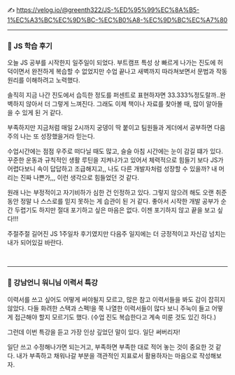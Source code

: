 ✍ https://velog.io/@greenth322/JS-%ED%95%99%EC%8A%B5-1%EC%A3%BC%EC%9D%BC-%EC%B0%A8-%EC%9D%BC%EC%A7%80

***

### 📌 JS 학습 후기
오늘 JS 공부를 시작한지 일주일이 되었다. 부트캠프 특성 상 빠르게 나가는 진도에 허덕이면서 완전하게 복습할 수 없었지만 수업 끝나고 새벽까지 따라쳐보면서 문법과 작동 원리를 이해하려고 노력했다.

솔직히 지금 나간 진도에서 습득한 정도를 퍼센트로 표현하자면 33.333%정도랄까..완벽하지 않아서 더 그렇게 느껴진다. 그래도 이제 책이나 자료를 찾아볼 때, 많이 알아들을 수 있게 된 거 같다.

부족하지만 지금처럼 매일 2시까지 궁뎅이 딱 붙이고 팀원들과 게더에서 공부하면 다음주의 나는 또 성장했을거라 믿는다.

수업시간에는 점점 우주로 떠다닐 때도 많고, 슬슬 아침 시간에는 눈이 감길 떄가 있다. 꾸준한 운동과 규칙적인 생활 루틴을 지켜나가고 있어서 체력적으로 힘들기 보다 JS가 어렵다보니 속이 답답하고 조급해지고,, 나도 다른 개발자처럼 성장할 수 있을까? 내 머리는 진짜 나쁜가,,, 이런 생각으로 힘들었던 것 같다.

원래 나는 부정적이고 자기비하가 심한 건 인정하고 있다. 그렇지 않으려 해도 오랜 취준 동안 정말 나 스스로를 믿지 못하는 게 습관이 된 거 같다. 좋아서 시작한 개발 공부가 순간 두렵기도 하지만 절대 포기하고 싶은 마음은 없다. 이젠 포기하지 않고 끝을 보고 싶다!!!

주절주절 길어진 JS 1주일차 후기였지만 다음주 일지에는 더 긍정적이고 자신감 넘치는 내가 되어있길 바란다.

<br>

***
### 📌 강남언니 워니님 이력서 특강
이력서를 쓰고 싶어도 어떻게 써야될지 모르고, 많은 참고 이력서들을 봐도 감이 잡히지 않았다. 다들 화려한 스택과 스펙!을 쭉 나열한 이력서들이 많다 보니 주눅이 들고 어떻게 접근해야 할지 모르기도 했다. (수업 진도 복습한다고 계속 미룬 것도 있긴 하다.)

그런데 이번 특강을 듣고 가장 인상 깊었던 말이 있다.
일단 써버리자!

일단 쓰고 수정해나가면 되는거고, 부족하면 부족한 대로 적어 놓는 것이 중요한 것 같다. 내가 부족하고 채워나갈 부분을 객관적인 지표로서 활용하자는 마음으로 작성해보자.